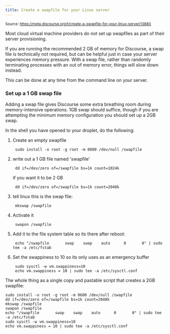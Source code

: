 ```yaml
---
title: Create a swapfile for your Linux server
---
```


<small class="doc-source">Source: https://meta.discourse.org/t/create-a-swapfile-for-your-linux-server/13880</small>

Most cloud virtual machine providers do not set up swapfiles as part of their server provisioning.

If you are running the recommended 2 GB of memory for Discourse, a swap file is technically not required, but can be helpful just in case your server experiences memory pressure. With a swap file, rather than randomly terminating processes with an out of memory error, things will slow down instead.

This can be done at any time from the command line on your server.

### Set up a 1 GB swap file

Adding a swap file gives Discourse some extra breathing room during memory-intensive operations. 1GB swap should suffice, though if you are attempting the minimum memory configuration you should set up a 2GB swap.

In the shell you have opened to your droplet, do the following:

1. Create an empty swapfile

        sudo install -o root -g root -m 0600 /dev/null /swapfile

1. write out a 1 GB file named 'swapfile'

        dd if=/dev/zero of=/swapfile bs=1k count=1024k

    if you want it to be 2 GB

        dd if=/dev/zero of=/swapfile bs=1k count=2048k

1. tell linux this is the swap file:

        mkswap /swapfile

1. Activate it

        swapon /swapfile

1. Add it to the file system table so its there after reboot:

        echo "/swapfile       swap    swap    auto      0       0" | sudo tee -a /etc/fstab

1. Set the swappiness to 10 so its only uses as an emergency buffer

        sudo sysctl -w vm.swappiness=10
        echo vm.swappiness = 10 | sudo tee -a /etc/sysctl.conf

The whole thing as a single copy and pastable script that creates a 2GB swapfile:

    sudo install -o root -g root -m 0600 /dev/null /swapfile
    dd if=/dev/zero of=/swapfile bs=1k count=2048k
    mkswap /swapfile
    swapon /swapfile
    echo "/swapfile       swap    swap    auto      0       0" | sudo tee -a /etc/fstab
    sudo sysctl -w vm.swappiness=10
    echo vm.swappiness = 10 | sudo tee -a /etc/sysctl.conf


  [1]: https://github.com/discourse/discourse/blob/master/docs/INSTALL-digital-ocean.md#access-your-droplet
